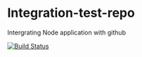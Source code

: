 # Integration-test-repo
Intergrating Node application with github

[![Build Status](https://travis-ci.org/PradyumanAgrawal/Integration-test-repo.svg?branch=master)](https://travis-ci.org/PradyumanAgrawal/Integration-test-repo)
